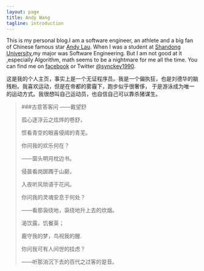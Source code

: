 ```yaml
---
layout: page
title: Andy Wang
tagline: introduction
---
```


This is my personal blog.I am a software engineer, an athlete and a big fan of Chinese famous star
[Andy Lau](http://www.awc618.com/?r=54447d0f8af75).
When I was a student at [Shandong University](http://www.sdu.edu.cn/),my major was Software Engineering.
But I am not good at it ,especially Algorithm, math seems to be a nightmare for me all the time. 
You can find me on [facebook](https://www.facebook.com/synckey) or Twitter [@synckey1990](https://twitter.com/synckey1990).

这是我的个人主页，事实上是一个无证程序员。我是一个偏执狂，也是刘德华的脑残粉。我喜欢运动，但是在帝都的雾霾下，跑步似乎很奢侈，
于是游泳成为唯一的运动方式。我很想叫自己运动员，也自信自己可以靠杀猪谋生。

>###古意答客问
>——戴望舒
>
>孤心逐浮云之炫烨的卷舒，
>
>惯看青空的眼喜侵阈的青芜。 
>
>你问我的欢乐何在？ 
>
>——窗头明月枕边书。
>
>
>侵晨看岗踯躅于山巅， 
>
>入夜听风琐语于花间。 
>
>你问我的灵魂安息于何处？ 
>
>——看那袅绕地，袅绕地升上去的炊烟。 
>
>
>渴饮露，饥餐英； 
>
>鹿守我的梦，鸟祝我的醒. 
>
>你问我可有人间世的挂虑？
>
>——听那消沉下去的百代之过客的跫音。